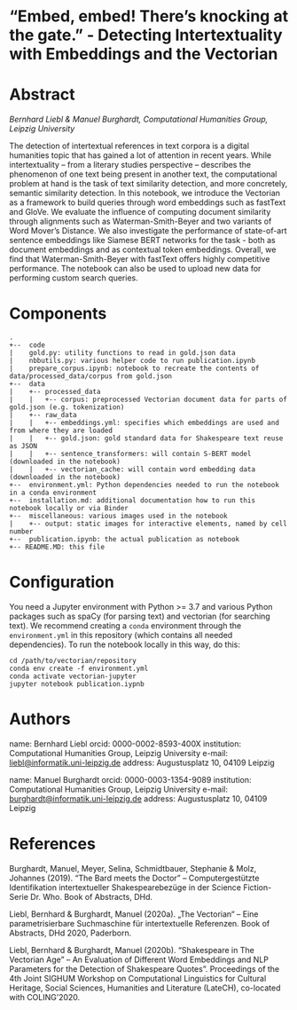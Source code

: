 # “Embed, embed! There’s knocking at the gate.” - Detecting Intertextuality with Embeddings and the Vectorian

# Abstract

*Bernhard Liebl & Manuel Burghardt, Computational Humanities Group, Leipzig University*

The detection of intertextual references in text corpora is a digital humanities topic that has gained a lot of attention in recent years. While intertextuality – from a literary studies perspective – describes the phenomenon of one text being present in another text, the computational problem at hand is the task of text similarity detection, and more concretely, semantic similarity detection. In this notebook, we introduce the Vectorian as a framework to build queries through word embeddings such as fastText and GloVe. We evaluate the influence of computing document similarity through alignments such as Waterman-Smith-Beyer and two variants of Word Mover’s Distance. We also investigate the performance of state-of-art sentence embeddings like Siamese BERT networks for the task - both as document embeddings and as contextual token embeddings. Overall, we find that Waterman-Smith-Beyer with fastText offers highly competitive performance. The notebook can also be used to upload new data for performing custom search queries.

# Components

```
.
+--  code
|    gold.py: utility functions to read in gold.json data
|    nbbutils.py: various helper code to run publication.ipynb
|    prepare_corpus.ipynb: notebook to recreate the contents of data/processed_data/corpus from gold.json
+--  data
|    +-- processed_data
|    |   +-- corpus: preprocessed Vectorian document data for parts of gold.json (e.g. tokenization)
|    +-- raw_data
|    |   +-- embeddings.yml: specifies which embeddings are used and from where they are loaded
|    |   +-- gold.json: gold standard data for Shakespeare text reuse as JSON 
|    |   +-- sentence_transformers: will contain S-BERT model (downloaded in the notebook)
|    |   +-- vectorian_cache: will contain word embedding data (downloaded in the notebook)
+--  environment.yml: Python dependencies needed to run the notebook in a conda environment
+--  installation.md: additional documentation how to run this notebook locally or via Binder
+--  miscellaneous: various images used in the notebook
|    +-- output: static images for interactive elements, named by cell number
+--  publication.ipynb: the actual publication as notebook
+-- README.MD: this file
```

# Configuration

You need a Jupyter environment with Python >= 3.7 and various Python packages such as spaCy (for
parsing text) and vectorian (for searching text). We recommend creating a `conda` environment
through the `environment.yml` in this repository (which contains all needed dependencies). To
run the notebook locally in this way, do this:

```
cd /path/to/vectorian/repository
conda env create -f environment.yml
conda activate vectorian-jupyter
jupyter notebook publication.iypnb
```

# Authors

name: Bernhard Liebl
orcid: 0000-0002-8593-400X
institution: Computational Humanities Group, Leipzig University
e-mail: liebl@informatik.uni-leipzig.de
address: Augustusplatz 10, 04109 Leipzig

name: Manuel Burghardt
orcid: 0000-0003-1354-9089
institution: Computational Humanities Group, Leipzig University
e-mail: burghardt@informatik.uni-leipzig.de
address: Augustusplatz 10, 04109 Leipzig

# References

Burghardt, Manuel, Meyer, Selina, Schmidtbauer, Stephanie & Molz, Johannes (2019). “The Bard meets the Doctor” – Computergestützte Identifikation intertextueller Shakespearebezüge in der Science Fiction-Serie Dr. Who. Book of Abstracts, DHd.

Liebl, Bernhard & Burghardt, Manuel (2020a). „The Vectorian“ – Eine parametrisierbare Suchmaschine für intertextuelle Referenzen. Book of Abstracts, DHd 2020, Paderborn.

Liebl, Bernhard & Burghardt, Manuel (2020b). “Shakespeare in The Vectorian Age” – An Evaluation of Different Word Embeddings and NLP Parameters for the Detection of Shakespeare Quotes”. Proceedings of the 4th Joint SIGHUM Workshop on Computational Linguistics for Cultural Heritage, Social Sciences, Humanities and Literature (LateCH), co-located with COLING’2020.

